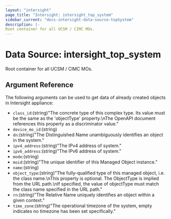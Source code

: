 ```yaml
---
layout: "intersight"
page_title: "Intersight: intersight_top_system"
sidebar_current: "docs-intersight-data-source-topSystem"
description: |-
Root container for all UCSM / CIMC MOs.
---
```


# Data Source: intersight_top_system
Root container for all UCSM / CIMC MOs.
## Argument Reference
The following arguments can be used to get data of already created objects in Intersight appliance:
* `class_id`:(string)"The concrete type of this complex type. Its value must be the same as the 'objectType' property.\nThe OpenAPI document references this property as a discriminator value."
* `device_mo_id`:(string)
* `dn`:(string)"The Distinguished Name unambiguously identifies an object in the system."
* `ipv4_address`:(string)"The IPv4 address of system."
* `ipv6_address`:(string)"The IPv6 address of system."
* `mode`:(string)
* `moid`:(string)"The unique identifier of this Managed Object instance."
* `name`:(string)
* `object_type`:(string)"The fully-qualified type of this managed object, i.e. the class name.\nThis property is optional. The ObjectType is implied from the URL path.\nIf specified, the value of objectType must match the class name specified in the URL path."
* `rn`:(string)"The Relative Name uniquely identifies an object within a given context."
* `time_zone`:(string)"The operational timezone of the system, empty indicates no timezone has been set specifically."
